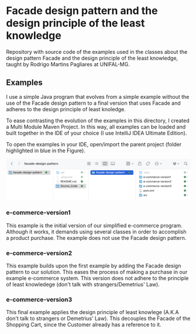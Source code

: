 # Facade design pattern and the design principle of the least knowledge

Repository with source code of the examples used in the classes about the design pattern Facade and the design principle of the least knowledge, taught by Rodrigo Martins Pagliares at UNIFAL-MG.

## Examples

I use a simple Java program that evolves from a simple example without the use of the Facade design pattern to a final version that uses Facade and adheres to the design principle of least knoledge.

To ease contrasting the evolution of the examples in this directory, I created a Multi Module Maven Project. In this way, all examples can be loaded and built together in the IDE of your choice (I use IntelliJ IDEA Ultimate Edition).

To open the examples in your IDE, open/import the parent project (folder highlighted in blue in the Figure).

<p align="center">
    <img src="Images_UML_Diagrams/Maven_Multi_Module_Structure.png" alt="Multi model Maven project structure">
</p>

### e-commerce-version1

This example is the initial version of our simplified e-commerce program. Although it works, it demands using several classes in order to accomplish a product purchase. The example does not use the Facade design pattern.

### e-commerce-version2

This example builds upon the first example by adding the Facade design pattern to our solution. This eases the process of making a purchase in our example e-commerce system. This version does not adhere to the principle of least knowledege (don't talk with strangers/Demetrius' Law).


### e-commerce-version3

This final example applies the design principle of least knowlege (A.K.A don't talk to strangers or Demetrius' Law). This decouples the Facade of the Shopping Cart, since the Customer already has a reference to it. 
